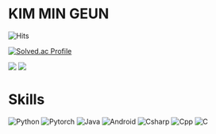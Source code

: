 # KIM MIN GEUN
![Hits](https://hits.seeyoufarm.com/api/count/incr/badge.svg?url=https%3A%2F%2Fgithub.com%2Fmingeun128&count_bg=%23FFD28A&title_bg=%23CA8A00&icon=&icon_color=%23E7E7E7&title=hits&edge_flat=false)

[![Solved.ac Profile](http://mazassumnida.wtf/api/v2/generate_badge?boj=alsrms27)](https://solved.ac/alsrms27/)

<img src="https://github-readme-stats.vercel.app/api/top-langs/?username=mingeun128&show_icons=true&theme=tokyonight"/>
<img src="https://github-readme-stats.vercel.app/api?username=mingeun128&show_icons=true&theme=tokyonight"/>


# Skills
![Python](https://img.shields.io/badge/Python-3776AB.svg?&style=for-the-badge&logo=Python&logoColor=white)
![Pytorch](https://img.shields.io/badge/Pytorch-4479A1.svg?&style=for-the-badge&logo=Pytorch&logoColor=white)
![Java](https://img.shields.io/badge/Java-007396?style=for-the-badge&logo=java&logoColor=white)
![Android](https://img.shields.io/badge/Android-3DDC84.svg?&style=for-the-badge&logo=Android&logoColor=white)
![Csharp](https://img.shields.io/badge/C%23-F57F17.svg?&style=for-the-badge&logo=Csharp&logoColor=white)
![Cpp](https://img.shields.io/badge/C++-FBC02D?style=for-the-badge&logo=C%2B%2B&logoColor=white)
![C](https://img.shields.io/badge/C-FDD835.svg?&style=for-the-badge&logo=C&logoColor=white)


<!--
**mingeun128/mingeun128** is a ✨ _special_ ✨ repository because its `README.md` (this file) appears on your GitHub profile.

Here are some ideas to get you started:

- 🔭 I’m currently working on ...
- 🌱 I’m currently learning ...
- 👯 I’m looking to collaborate on ...
- 🤔 I’m looking for help with ...
- 💬 Ask me about ...
- 📫 How to reach me: ...
- 😄 Pronouns: ...
- ⚡ Fun fact: ...
-->
